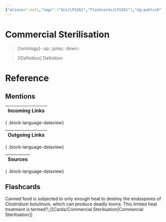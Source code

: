 ```yaml
---
{"aliases":null,"tags":["Uni/LFS261","flashcards/LFS261"],"dg-publish":true,"permalink":"/cards/commercial-sterilisation/","dgPassFrontmatter":true}
---
```


# Commercial Sterilisation

> [!ontology]-
> up:: 
> jump:: 
> down:: 

> [!Definition] Definition

# Reference

## Mentions

| Incoming Links |
| -------------- |

{ .block-language-dataview}

| Outgoing Links |
| -------------- |

{ .block-language-dataview}

| Sources |
| ------- |

{ .block-language-dataview}

## Flashcards

Canned food is subjected to only enough heat to destroy the endospores of Clostridium botulinum, which can produce deadly toxins. This limited heat treatment is termed?;;[[Cards/Commercial Sterilisation\|Commercial Sterilisation]]
<!--SR:!2024-05-21,6,230-->